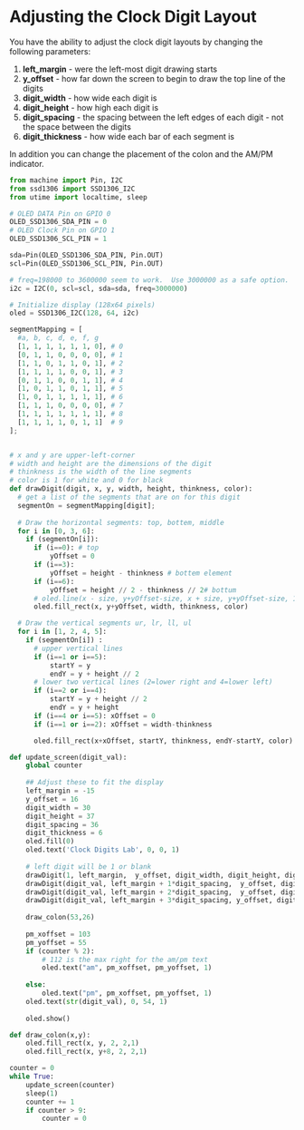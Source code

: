 # Adjusting the Clock Digit Layout

You have the ability to adjust the clock digit layouts
by changing the following parameters:

1. **left_margin** - were the left-most digit drawing starts
2. **y_offset** - how far down the screen to begin to draw the top line of the digits
3. **digit_width** - how wide each digit is
4. **digit_height** - how high each digit is
5. **digit_spacing** - the spacing between the left edges of each digit - not the space between the digits
6. **digit_thickness** - how wide each bar of each segment is

In addition you can change the placement of the colon and the AM/PM indicator.

```python
from machine import Pin, I2C
from ssd1306 import SSD1306_I2C
from utime import localtime, sleep

# OLED DATA Pin on GPIO 0
OLED_SSD1306_SDA_PIN = 0
# OLED Clock Pin on GPIO 1
OLED_SSD1306_SCL_PIN = 1

sda=Pin(OLED_SSD1306_SDA_PIN, Pin.OUT)
scl=Pin(OLED_SSD1306_SCL_PIN, Pin.OUT)

# freq=198000 to 3600000 seem to work.  Use 3000000 as a safe option.
i2c = I2C(0, scl=scl, sda=sda, freq=3000000)

# Initialize display (128x64 pixels)
oled = SSD1306_I2C(128, 64, i2c)

segmentMapping = [
  #a, b, c, d, e, f, g
  [1, 1, 1, 1, 1, 1, 0], # 0
  [0, 1, 1, 0, 0, 0, 0], # 1
  [1, 1, 0, 1, 1, 0, 1], # 2
  [1, 1, 1, 1, 0, 0, 1], # 3
  [0, 1, 1, 0, 0, 1, 1], # 4
  [1, 0, 1, 1, 0, 1, 1], # 5
  [1, 0, 1, 1, 1, 1, 1], # 6
  [1, 1, 1, 0, 0, 0, 0], # 7
  [1, 1, 1, 1, 1, 1, 1], # 8
  [1, 1, 1, 1, 0, 1, 1]  # 9
];


# x and y are upper-left-corner
# width and height are the dimensions of the digit
# thinkness is the width of the line segments
# color is 1 for white and 0 for black
def drawDigit(digit, x, y, width, height, thinkness, color):
  # get a list of the segments that are on for this digit
  segmentOn = segmentMapping[digit];
  
  # Draw the horizontal segments: top, bottem, middle
  for i in [0, 3, 6]:
    if (segmentOn[i]):
      if (i==0): # top
          yOffset = 0 
      if (i==3):
          yOffset = height - thinkness # bottem element
      if (i==6):
          yOffset = height // 2 - thinkness // 2# bottum
      # oled.line(x - size, y+yOffset-size, x + size, y+yOffset-size, 1);
      oled.fill_rect(x, y+yOffset, width, thinkness, color)

  # Draw the vertical segments ur, lr, ll, ul
  for i in [1, 2, 4, 5]:
    if (segmentOn[i]) :
      # upper vertical lines
      if (i==1 or i==5):
          startY = y
          endY = y + height // 2
      # lower two vertical lines (2=lower right and 4=lower left)
      if (i==2 or i==4):
          startY = y + height // 2
          endY = y + height
      if (i==4 or i==5): xOffset = 0
      if (i==1 or i==2): xOffset = width-thinkness

      oled.fill_rect(x+xOffset, startY, thinkness, endY-startY, color)

def update_screen(digit_val):
    global counter
    
    ## Adjust these to fit the display
    left_margin = -15
    y_offset = 16
    digit_width = 30
    digit_height = 37
    digit_spacing = 36
    digit_thickness = 6
    oled.fill(0)
    oled.text('Clock Digits Lab', 0, 0, 1)
    
    # left digit will be 1 or blank
    drawDigit(1, left_margin,  y_offset, digit_width, digit_height, digit_thinkness, 1)
    drawDigit(digit_val, left_margin + 1*digit_spacing,  y_offset, digit_width, digit_height, digit_thickness, 1)
    drawDigit(digit_val, left_margin + 2*digit_spacing,  y_offset, digit_width, digit_height, digit_thickness, 1)
    drawDigit(digit_val, left_margin + 3*digit_spacing, y_offset, digit_width, digit_height, digit_thickness, 1)
    
    draw_colon(53,26)
    
    pm_xoffset = 103
    pm_yoffset = 55
    if (counter % 2):
        # 112 is the max right for the am/pm text
        oled.text("am", pm_xoffset, pm_yoffset, 1)
        
    else:
        oled.text("pm", pm_xoffset, pm_yoffset, 1)
    oled.text(str(digit_val), 0, 54, 1)
    
    oled.show()

def draw_colon(x,y):
    oled.fill_rect(x, y, 2, 2,1)
    oled.fill_rect(x, y+8, 2, 2,1)

counter = 0
while True:
    update_screen(counter)
    sleep(1)
    counter += 1
    if counter > 9:
        counter = 0
```